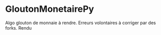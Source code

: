 # GloutonMonetairePy
Algo glouton de monnaie à rendre. Erreurs volontaires à corriger par des forks.
Rendu
